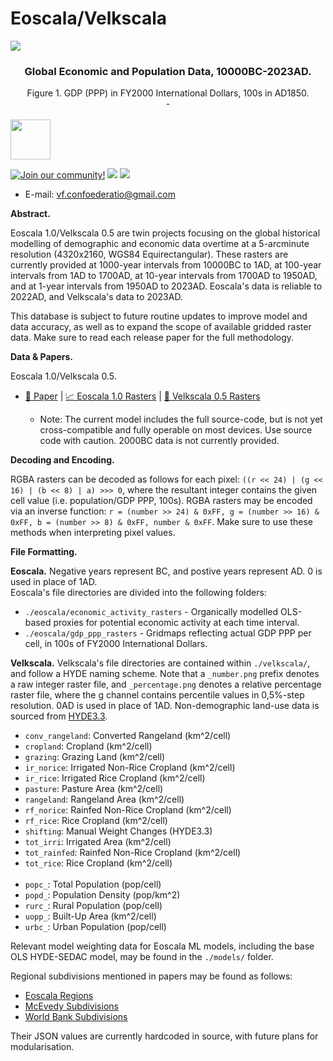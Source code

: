 # Eoscala/Velkscala

![](https://i.postimg.cc/P5ncBfd9/eoscala-gdp-ppp-1850-visualisation.png)

### <div align = "center">Global Economic and Population Data, 10000BC-2023AD.</div>
<div align = "center">Figure 1. GDP (PPP) in FY2000 International Dollars, 100s in AD1850.</div>

<div align = "center">-</div>
<br>
<img src = "https://i.postimg.cc/m2xCLYYh/crd-logo.png" height = "64">

[![Join our community!](https://img.shields.io/discord/548994743925997570?label=Discord&style=for-the-badge)](https://discord.gg/89kQY2KFQz) ![](https://img.shields.io/github/languages/code-size/Australis-0/Eoscala-Velkscala?style=for-the-badge) ![](https://img.shields.io/github/downloads/Australis-0/Eoscala-Velkscala/total?style=for-the-badge)

- E-mail: [vf.confoederatio@gmail.com](mailto:vf.confoederatio@gmail.com)

**Abstract.**

Eoscala 1.0/Velkscala 0.5 are twin projects focusing on the global historical modelling of demographic and economic data overtime at a 5-arcminute resolution (4320x2160, WGS84 Equirectangular). These rasters are currently provided at 1000-year intervals from 10000BC to 1AD, at 100-year intervals from 1AD to 1700AD, at 10-year intervals from 1700AD to 1950AD, and at 1-year intervals from 1950AD to 2023AD. Eoscala's data is reliable to 2022AD, and Velkscala's data to 2023AD.

This database is subject to future routine updates to improve model and data accuracy, as well as to expand the scope of available gridded raster data. Make sure to read each release paper for the full methodology.

**Data & Papers.**

Eoscala 1.0/Velkscala 0.5.
- [📝 Paper](https://github.com/Australis-0/Eoscala-Velkscala/blob/main/Eoscala%201.0-Velkscala%200.5%20-%20A%20Gridded%20Reconstruction%20of%20Global%20GDP%20and%20Population%20from%2010000BC%20to%20the%20Present.pdf) | [📈 Eoscala 1.0 Rasters](https://github.com/Australis-0/Eoscala-Velkscala/tree/main/eoscala) | [👥 Velkscala 0.5 Rasters](https://github.com/Australis-0/Eoscala-Velkscala/tree/main/velkscala)
  
  - Note: The current model includes the full source-code, but is not yet cross-compatible and fully operable on most devices. Use source code with caution. 2000BC data is not currently provided.
 
**Decoding and Encoding.**

RGBA rasters can be decoded as follows for each pixel: `((r << 24) | (g << 16) | (b << 8) | a) >>> 0`, where the resultant integer contains the given cell value (i.e. population/GDP PPP, 100s). RGBA rasters may be encoded via an inverse function: `r = (number >> 24) & 0xFF, g = (number >> 16) & 0xFF, b = (number >> 8) & 0xFF, number & 0xFF`. Make sure to use these methods when interpreting pixel values.

**File Formatting.**

__Eoscala.__
Negative years represent BC, and postive years represent AD. 0 is used in place of 1AD.<br>
Eoscala's file directories are divided into the following folders:
- `./eoscala/economic_activity_rasters` - Organically modelled OLS-based proxies for potential economic activity at each time interval.
- `./eoscala/gdp_ppp_rasters` - Gridmaps reflecting actual GDP PPP per cell, in 100s of FY2000 International Dollars.

__Velkscala.__
Velkscala's file directories are contained within `./velkscala/`, and follow a HYDE naming scheme. Note that a `_number.png` prefix denotes a raw integer raster file, and `_percentage.png` denotes a relative percentage raster file, where the g channel contains percentile values in 0,5%-step resolution. 0AD is used in place of 1AD. Non-demographic land-use data is sourced from [HYDE3.3](https://geo.public.data.uu.nl/vault-hyde/HYDE%203.3[1710493486]/original/hyde33_c7_lower_mrt2023/zip/).
- `conv_rangeland`: Converted Rangeland (km^2/cell)
- `cropland`: Cropland (km^2/cell)
- `grazing`: Grazing Land (km^2/cell)
- `ir_norice`: Irrigated Non-Rice Cropland (km^2/cell)
- `ir_rice`: Irrigated Rice Cropland (km^2/cell)
- `pasture`: Pasture Area (km^2/cell)
- `rangeland`: Rangeland Area (km^2/cell)
- `rf_norice`: Rainfed Non-Rice Cropland (km^2/cell)
- `rf_rice`: Rice Cropland (km^2/cell)
- `shifting`: Manual Weight Changes (HYDE3.3)
- `tot_irri`: Irrigated Area (km^2/cell)
- `tot_rainfed`: Rainfed Non-Rice Cropland (km^2/cell)
- `tot_rice`: Rice Cropland (km^2/cell)
<br><br>
- `popc_`: Total Population (pop/cell)
- `popd_`: Population Density (pop/km^2)
- `rurc_`: Rural Population (pop/cell)
- `uopp_`: Built-Up Area (km^2/cell)
- `urbc_`: Urban Population (pop/cell)

Relevant model weighting data for Eoscala ML models, including the base OLS HYDE-SEDAC model, may be found in the `./models/` folder.

Regional subdivisions mentioned in papers may be found as follows:
- [Eoscala Regions](https://github.com/Australis-0/Eoscala-Velkscala/blob/main/subdivisions/regional_subdivisions.png)
- [McEvedy Subdivisions](https://github.com/Australis-0/Eoscala-Velkscala/blob/main/subdivisions/mcevedy_subdivisions.png)
- [World Bank Subdivisions](https://github.com/Australis-0/Eoscala-Velkscala/blob/main/subdivisions/world_bank_subdivisions.png)

Their JSON values are currently hardcoded in source, with future plans for modularisation.

